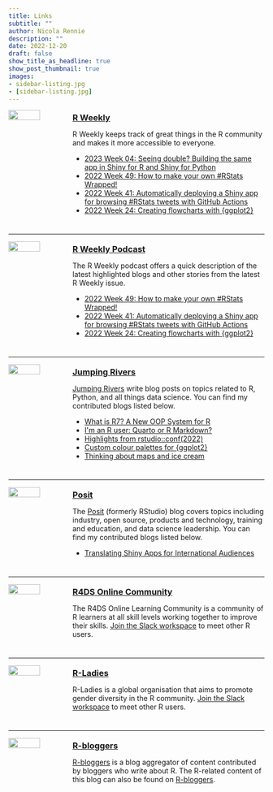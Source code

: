 ```yaml
---
title: Links
subtitle: ""
author: Nicola Rennie
description: ""
date: 2022-12-20
draft: false
show_title_as_headline: true
show_post_thumbnail: true
images:
- sidebar-listing.jpg
- [sidebar-listing.jpg]
---
```


<!-- R Weekly -->
<div style="display: table; width: 100%; padding-bottom:10px;">
  <div style="float: left; width: 25%;">
  <img src="/links/rweekly.png?raw=true" width="70%">
  </div>
  <div style="float: left; width: 75%;">
    <a href="https://rweekly.org/" target="_blank"><h3 style="margin-block-start: 0.3em; margin-block-end: 0.3em">R Weekly</h3></a>
    <p> R Weekly keeps track of great things in the R community and makes it more accessible to everyone. 
    </p>
    <ul>
        <li>
          <a href="https://rweekly.org/2023-W04.html" target="_blank">2023 Week 04: Seeing double? Building the same app in Shiny for R and Shiny for Python</a>
        </li>
        <li>
          <a href="https://rweekly.org/2022-W49.html" target="_blank">2022 Week 49: How to make your own #RStats Wrapped!</a>
        </li>
        <li>
          <a href="https://rweekly.org/2022-W41.html" target="_blank">2022 Week 41: Automatically deploying a Shiny app for browsing #RStats tweets with GitHub Actions </a>
        </li>
        <li>
          <a href="https://rweekly.org/2022-W24.html" target="_blank">2022 Week 24: Creating flowcharts with {ggplot2}</a>
        </li>
    </ul>
  </div>
</div>
<hr>

<!-- R Weekly Highlights -->
<div style="display: table; width: 100%; padding-bottom:10px;">
  <div style="float: left; width: 25%;">
  <img src="/links/rweekly_podcast.png?raw=true" width="70%">
  </div>
  <div style="float: left; width: 75%;">
    <a href="https://rweekly.fireside.fm/" target="_blank"><h3 style="margin-block-start: 0.3em; margin-block-end: 0.3em">R Weekly Podcast</h3></a>
    <p> The R Weekly podcast offers a quick description of the latest highlighted blogs and other stories from the latest R Weekly issue.
    </p>
    <ul>
        <li>
          <a href="https://podverse.fm/episode/caSjP8YoI" target="_blank">2022 Week 49: How to make your own #RStats Wrapped! </a>
        </li>
        <li>
          <a href="https://share.fireside.fm/episode/87RSVeFz+RMN2Utb3" target="_blank">2022 Week 41: Automatically deploying a Shiny app for browsing #RStats tweets with GitHub Actions </a>
        </li>
        <li>
          <a href="https://share.fireside.fm/episode/87RSVeFz+Lc9jrfaw" target="_blank">2022 Week 24: Creating flowcharts with {ggplot2}</a>
        </li>
    </ul>
  </div>
</div>
<hr>

<!-- JR -->
<div style="display: table; width: 100%; padding-bottom:10px;">
  <div style="float: left; width: 25%;">
  <img src="/links/jumping_rivers.png?raw=true" width="70%">
  </div>
  <div style="float: left; width: 75%">
    <a href="https://www.jumpingrivers.com/" target="_blank"><h3 style="margin-block-start: 0.3em; margin-block-end: 0.3em">Jumping Rivers</h4></a>
    <p> <a href="https://www.jumpingrivers.com/blog/" target="_blank">Jumping Rivers</a> write blog posts on topics related to R, Python, and all things data science. You can find my contributed blogs listed below. 
    </p>
      <ul>
        <li>
          <a href="https://www.jumpingrivers.com/blog/r7-oop-object-oriented-programming-r/" target="_blank">What is R7? A New OOP System for R</a>
        </li>
        <li>
          <a href="https://www.jumpingrivers.com/blog/quarto-rmarkdown-comparison/" target="_blank">I'm an R user: Quarto or R Markdown?</a>
        </li>
        <li>
          <a href="https://www.jumpingrivers.com/blog/highlights-rstudioconf2022/" target="_blank">Highlights from rstudio::conf(2022)</a>
        </li>
        <li>
          <a href="https://www.jumpingrivers.com/blog/custom-colour-palettes-for-ggplot2/" target="_blank">Custom colour palettes for {ggplot2}</a>
        </li>
        <li>
          <a href="https://www.jumpingrivers.com/blog/2021-thinking-about-maps-and-ice-cream/" target="_blank">Thinking about maps and ice cream</a>
        </li>
      </ul>
  </div>
</div>
<hr>

<!-- Posit -->
<div style="display: table; width: 100%; padding-bottom:10px;">
  <div style="float: left; width: 25%;">
  <img src="/links/Posit.png" width="70%">
  </div>
  <div style="float: left; width: 75%">
    <a href="https://posit.co/blog/" target="_blank"><h3 style="margin-block-start: 0.3em; margin-block-end: 0.3em">Posit</h4></a>
    <p> The <a href="https://posit.co/blog/" target="_blank">Posit</a> (formerly RStudio) blog covers topics including industry, open source, products and technology, training and education, and data science leadership. You can find my contributed blogs listed below.  
    </p>
      <ul>
        <li>
          <a href="https://www.rstudio.com/blog/translating-shiny-apps-for-international-audiences/" target="_blank">Translating Shiny Apps for International Audiences</a>
        </li>
      </ul>
  </div>
</div>
<hr>

<!-- R4DS -->
<div style="display: table; width: 100%; padding-bottom:10px;">
  <div style="float: left; width: 25%;">
  <img src="/links/r4ds.png?raw=true" width="70%">
  </div>
  <div style="float: left; width: 75%;">
    <a href="https://www.rfordatasci.com/" target="_blank"><h3 style="margin-block-start: 0.3em; margin-block-end: 0.3em">R4DS Online Community</h3></a>
    <p> The R4DS Online Learning Community is a community of R learners at all skill levels working together to improve their skills. <a href="http://r4ds.io/join" target="_blank">Join the Slack workspace</a> to meet other R users.
    </p>
  </div>
</div>
<hr>

<!-- R Ladies -->
<div style="display: table; width: 100%; padding-bottom:10px;">
  <div style="float: left; width: 25%;">
  <img src="/links/rladies.png?raw=true" width="70%">
  </div>
  <div style="float: left; width: 75%;">
    <a href="https://rladies.org/" target="_blank"><h3 style="margin-block-start: 0.3em; margin-block-end: 0.3em">R-Ladies</h3></a>
    <p> R-Ladies is a global organisation that aims to promote gender diversity in the R community. <a href="https://rladies-community-slack.herokuapp.com/" target="_blank">Join the Slack workspace</a> to meet other R users.
    </p>
  </div>
</div>
<hr>

<!-- R Bloggers -->
<div style="display: table; width: 100%; padding-bottom:10px;">
  <div style="float: left; width: 25%;">
  <img src="/links/rbloggers.png?raw=true" width="70%">
  </div>
  <div style="float: left; width: 75%;">
    <a href="https://www.r-bloggers.com/" target="_blank"><h3 style="margin-block-start: 0.3em; margin-block-end: 0.3em">R-bloggers</h3></a>
    <p> <a href="https://www.r-bloggers.com/" target="_blank">R-bloggers</a> is a blog aggregator of content contributed by bloggers who write about R. The R-related content of this blog can also be found on <a href="https://www.r-bloggers.com/author/r-on-nicola-rennie/" target="_blank">R-bloggers</a>.
    </p>
  </div>
</div>

